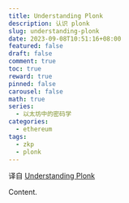 ```yaml
---
title: Understanding Plonk
description: 认识 plonk
slug: understanding-plonk
date: 2023-09-08T10:51:16+08:00
featured: false
draft: false
comment: true
toc: true
reward: true
pinned: false
carousel: false
math: true
series: 
  - 以太坊中的密码学
categories:
  - ethereum
tags:
  - zkp
  - plonk
---
```


译自 [Understanding Plonk](https://vitalik.ca/general/2019/09/22/plonk.html)

<!--more-->

Content.
